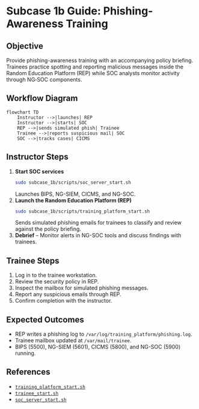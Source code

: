 # Subcase 1b Guide: Phishing-Awareness Training

## Objective
Provide phishing-awareness training with an accompanying policy briefing. Trainees practice spotting and reporting malicious messages inside the Random Education Platform (REP) while SOC analysts monitor activity through NG‑SOC components.

## Workflow Diagram

```mermaid
flowchart TD
    Instructor -->|launches| REP
    Instructor -->|starts| SOC
    REP -->|sends simulated phish| Trainee
    Trainee -->|reports suspicious mail| SOC
    SOC -->|tracks cases| CICMS
```

## Instructor Steps

1. **Start SOC services**
   ```bash
   sudo subcase_1b/scripts/soc_server_start.sh
   ```
   Launches BIPS, NG-SIEM, CICMS, and NG-SOC.
2. **Launch the Random Education Platform (REP)**
   ```bash
   sudo subcase_1b/scripts/training_platform_start.sh
   ```
   Sends simulated phishing emails for trainees to classify and review against the policy briefing.
3. **Debrief** – Monitor alerts in NG-SOC tools and discuss findings with trainees.

## Trainee Steps

1. Log in to the trainee workstation.
2. Review the security policy in REP.
3. Inspect the mailbox for simulated phishing messages.
4. Report any suspicious emails through REP.
5. Confirm completion with the instructor.

## Expected Outcomes

- REP writes a phishing log to `/var/log/training_platform/phishing.log`.
- Trainee mailbox updated at `/var/mail/trainee`.
- BIPS (5500), NG-SIEM (5601), CICMS (5800), and NG-SOC (5900) running.

## References

- [`training_platform_start.sh`](../subcase_1b/scripts/training_platform_start.sh)
- [`trainee_start.sh`](../subcase_1b/scripts/trainee_start.sh)
- [`soc_server_start.sh`](../subcase_1b/scripts/soc_server_start.sh)

